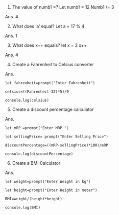 1.	The value of numb1 =?
    Let numb1 = 12
    Numb1 /= 3

Ans. 4

2. What does ‘a’ equal?
   Let a = 17 % 4

Ans. 1

3. What does x++ equals?
   let x = 3
   x++

Ans. 4

4. Create a Fahrenheit to Celsius converter

Ans.

    let fahrenheit=prompt("Enter Fahrenheit")
    
    celsius=((Fahrenheit-32)*5)/9
    
    console.log(celsius)

5. Create a discount percentage calculator

Ans.

    let mRP =prompt("Enter MRP ")
    
    let sellingPrice= prompt("Enter Selling Price")
    
    discountPercentage=((mRP-sellingPrice)*100)/mRP
    
    console.log(discountPercentage)

6. Create a BMI Calculator 

Ans.

    let weight=prompt("Enter Weight in kg")
    
    let height=prompt("Enter Height in meter")
    
    BMI=weight/(height*height)
    
    console.log(BMI)
    
